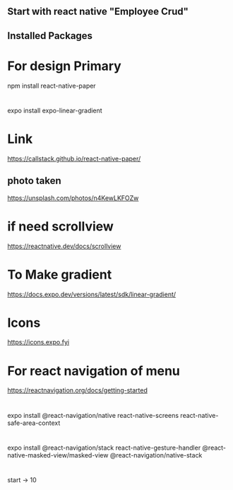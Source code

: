 ## Start with react native "Employee Crud"

## Installed Packages

# For design Primary

npm install react-native-paper

#

expo install expo-linear-gradient

# Link

https://callstack.github.io/react-native-paper/

## photo taken

https://unsplash.com/photos/n4KewLKFOZw

# if need scrollview

https://reactnative.dev/docs/scrollview

# To Make gradient

https://docs.expo.dev/versions/latest/sdk/linear-gradient/

# Icons

https://icons.expo.fyi

# For react navigation of menu

https://reactnavigation.org/docs/getting-started

#

expo install
@react-navigation/native
react-native-screens
react-native-safe-area-context

#

expo install
@react-navigation/stack
react-native-gesture-handler
@react-native-masked-view/masked-view
@react-navigation/native-stack

#

start -> 10
